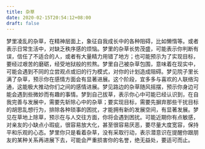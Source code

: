 ```yaml
---
title: 杂草
date: 2020-02-15T20:54:12+08:00
draft: false
---
```


梦里凌乱的杂草，在精神层面上，象征自我成长中的各种阻碍，比如懒惰等。或者表示日常生活中，对缺乏秩序感的烦恼。梦里的杂草长势茂盛，可能表示你判断有误，信任了不适合的人，或者有大量精力用错了地方；也可能预示为了实现目标，要经过艰苦的磨砺，经受地狱般的煎熬。梦里自己被杂草包围，意味着在现实中，可能会遇到不同的立尝观点或旧的行为模式，对你的计划造成阻碍。梦见院子里长满了杂草，预示你在感情方面会有显著进展。这个阶段，宜多多与喜欢的人联络沟通，这能极大推动你们之间的感情进展。梦见路边的杂草随风摇摆，预示你身边可能会遇到些微妙而有趣的事情。梦到自己拔草，表示你心中可能已经认识到，在自我完善与发展中，需要先斩除心中的杂草；要实现目标，需要先摒弃那些干扰目标的胡思乱想行为，排除各种琐事的困扰，才能拥有新的发展空间，有显著发展。梦见在草地上除草，预示在与人交往方面，你将会遇到困扰。可能近期你有点敏感，对亲友的小缺点小瑕疵，很容易放大化，甚至很容易厌恶，要尽量大度宽容，保持平和乐观的心态。梦里你只是看着杂草，没有采取行动，表示潜意识在提醒你跟朋友的某种关系再进展下去，可能会严重损害你的名誉，绝无益处，要适可而止。